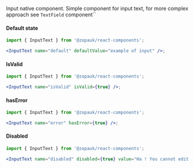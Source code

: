 Input native component. Simple component for input text, for more complex approach see `TextField` component``

#### Default state

```jsx
import { InputText } from '@zopauk/react-components';

<InputText name="default" defaultValue="example of input" />;
```

#### IsValid

```jsx
import { InputText } from '@zopauk/react-components';

<InputText name="isValid" isValid={true} />;
```

#### hasError

```jsx
import { InputText } from '@zopauk/react-components';

<InputText name="error" hasError={true} />;
```

#### Disabled

```jsx
import { InputText } from '@zopauk/react-components';

<InputText name="disabled" disabled={true} value="Ha ! You cannot edit me !" />;
```

